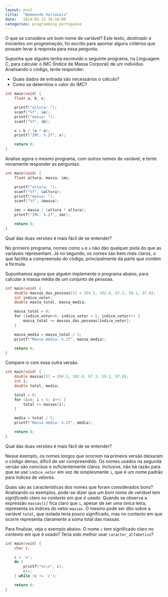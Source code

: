 ```yaml
---
layout: post
title:  "Nomeando Variáveis"
date:   2014-05-13 10:10:00
categories: programming portuguese
---
```



O que se considera um bom nome de variável? Este texto, *destinado a iniciantes em programação*, foi escrito para apontar alguns critérios que possam levar à resposta para essa pergunta.

Suponha que alguém tenha escrevido o seguinte programa, na Linguagem C, para calcular o IMC (Índice de Massa Corporal) de um indivíduo. Analisando o código, tente responder:

- Quais dados de entrada são necessários o cálculo?
- Como se determina o valor do IMC?

```c++
int main(void) {
	float a, b, x;

	printf("altura: ");
	scanf("%f", &a);
	printf("massa: ");
	scanf("%f", &b);

	x = b / (a * a);
	printf("IMC: %.2f", x);

	return 0;
}
```


Analise agora o mesmo programa, com outros nomes de variável, e tente novamente responder as perguntas.

```c++
int main(void) {
	float altura, massa, imc;

	printf("altura: ");
	scanf("%f", &altura);
	printf("massa: ");
	scanf("%f", &massa);

	imc = massa / (altura * altura);
	printf("IMC: %.2f", imc);

	return 0;
}
```


Qual das duas versões é mais fácil de se entender? 

No primeiro programa, nomes como `a` e `x` não dão qualquer pista do que as variáveis representam. Já no segundo, os nomes são bem mais claros, o que facilita  a compreensão do código, principalmente da parte que contém a fórmula.

Suponhamos agora que alguém implemente o programa abaixo, para calcular a massa média de um conjunto de pessoas.

```c++
int main(void) {
	double massas_das_pessoas[5] = {84.5, 102.0, 67.3, 59.1, 97.8};
	int indice_vetor;
	double massa_total, massa_media;

	massa_total = 0;
	for (indice_vetor=0; indice_vetor < 5; indice_vetor++) {
		massa_total += massas_das_pessoas[indice_vetor];
	}

	massa_media = massa_total / 5;
	printf("Massa média: %.2f", massa_media);

	return 0;
}
```

Compare-o com essa outra versão.

```c++
int main(void) {
	double massas[5] = {84.5, 102.0, 67.3, 59.1, 97.8};
	int i;
	double total, media;

	total = 0;
	for (i=0; i < 5; i++) {
		total += massas[i];
	}

	media = total / 5;
	printf("Massa média: %.2f", media);

	return 0;
}
```

Qual das duas versões é mais fácil de se entender? 

Nesse exemplo, os nomes longos que ocorrem na primeira versão deixaram o código denso, difícil de ser compreendido. Os nomes usados na segunda versão são concisos e suficientemente claros. Inclusive, não há razão para que se use `indice_vetor` em vez de simplesmente `i`, que é um nome padrão para índices de vetores.

Quais são as características dos nomes que foram considerados bons? Analisando os exemplos, pode-se dizer que *um bom nome de variável tem significado claro no contexto em que é usado*. Quando se observa a expressão `massas[i]` fica claro que `i`, apesar de ser uma única letra, representa os índices do vetor `massas`. O mesmo pode ser dito sobre a variável `total`, que isolada teria pouco significado, mas no contexto em que ocorre representa claramente a soma total das massas.

Para finalizar, veja o exemplo abaixo. O nome `c` tem significado claro no contexto em que é usado? Teria sido melhor usar `caracter_alfabetico`?

```c++
int main(void) {
	char c;

	c = 'a';
	do {
		printf("%c\n", c);
		c++;
	} while (c != 'z');

	return 0;
}
```


